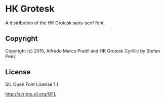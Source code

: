 # HK Grotesk

A distribution of the HK Grotesk sans-serif font.

## Copyright

Copyright (c) 2015, Alfredo Marco Pradil and HK Grotesk Cyrillic by Stefan Peev

## License

SIL Open Font License 1.1

http://scripts.sil.org/OFL
